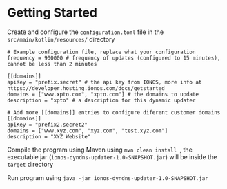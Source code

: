 # Getting Started

Create and configure the ``configuration.toml`` file in the ``src/main/kotlin/resources/`` directory

```TOML[update]
# Example configuration file, replace what your configuration
frequency = 900000 # frequency of updates (configured to 15 minutes), cannot be less than 2 minutes

[[domains]]
apiKey = "prefix.secret" # the api key from IONOS, more info at https://developer.hosting.ionos.com/docs/getstarted
domains = ["www.xpto.com", "xpto.com"] # the domains to update
description = "xpto" # a description for this dynamic updater

# Add more [[domains]] entries to configure diferent customer domains
[[domains]]
apiKey = "prefix2.secret2" 
domains = ["www.xyz.com", "xyz.com", "test.xyz.com"]
description = "XYZ Website" 
```

Compile the program using Maven using ``mvn clean install ``, the executable jar (``ionos-dyndns-updater-1.0-SNAPSHOT.jar``) 
will be inside the ``target`` directory

Run program using ``java -jar ionos-dyndns-updater-1.0-SNAPSHOT.jar``
